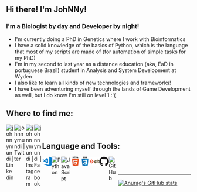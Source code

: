 ## Hi there! I'm JohNNy!

### I'm a Biologist by day and Developer by night!

- I'm currently doing a PhD in Genetics where I work with Bioinformatics
- I have a solid knowledge of the basics of Python, which is the language that most of my scripts are made of (for automation of simple tasks for my PhD)
- I'm in my second to last year as a distance education (aka, EaD in portuguese Brazil) student in Analysis and System Development at Wyden
- I also like to learn all kinds of new technologies and frameworks!
- I have been adventuring myself through the lands of Game Development as well, but I do know I'm still on level 1 :'(

## Where to find me:

[<img align="left" alt="johnnymundi | Linkedin" width="22px" src="https://cdn.worldvectorlogo.com/logos/linkedin-icon-2.svg" />][linkedin]
[<img align="left" alt="johnnymundi | Twitter" width="32px" src="https://cdn.worldvectorlogo.com/logos/twitter-6.svg" />][twitter]
[<img align="left" alt="johnnymundi | Instagram" width="22px" src="https://cdn.worldvectorlogo.com/logos/instagram-2016-6.svg" />][instagram]
[<img align="left" alt="johnnymundi | Facebook" width="22px" src="https://cdn.worldvectorlogo.com/logos/facebook-3.svg" />][facebook]


<br/>

## Language and Tools:


<img align="left" alt="Visual Studio Code" width="26px" src="https://raw.githubusercontent.com/github/explore/80688e429a7d4ef2fca1e82350fe8e3517d3494d/topics/visual-studio-code/visual-studio-code.png" />
<img align="left" alt="Python" width="26px" src=https://raw.githubusercontent.com/jmnote/z-icons/master/svg/python.svg />
<img align="left" alt="JavaScript" width="26px" src=https://raw.githubusercontent.com/jmnote/z-icons/master/svg/javascript.svg />
<img align="left" alt="HTML5" width="26px" src="https://raw.githubusercontent.com/github/explore/80688e429a7d4ef2fca1e82350fe8e3517d3494d/topics/html/html.png" />
<img align="left" alt="CSS3" width="26px" src="https://raw.githubusercontent.com/github/explore/80688e429a7d4ef2fca1e82350fe8e3517d3494d/topics/css/css.png" />
<img align="left" alt="Git" width="26px" src="https://raw.githubusercontent.com/github/explore/80688e429a7d4ef2fca1e82350fe8e3517d3494d/topics/git/git.png" />
<img align="left" alt="GitHub" width="26px" src="https://raw.githubusercontent.com/github/explore/78df643247d429f6cc873026c0622819ad797942/topics/github/github.png" />
<img align="left" alt="GitHub" width="26px" src="https://image.flaticon.com/icons/png/128/28/28826.png" />

<br/>
<br/>

---

[![Anurag's GitHub stats](https://github-readme-stats.vercel.app/api?username=johnnymundi)](https://github.com/anuraghazra/github-readme-stats)

<br/>
<br/>

[twitter]: https://twitter.com/johnnymundi
[linkedin]: https://linkedin.com/in/johnny-sousa-487435a8/
[instagram]: https://www.instagram.com/johnnysf/
[facebook]: https://www.facebook.com/johnnymundi/

